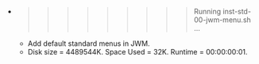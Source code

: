 * >>>>>>>>> Running inst-std-00-jwm-menu.sh ...
  * Add default standard menus in JWM.
  * Disk size = 4489544K. Space Used = 32K. Runtime = 00:00:00:01.
